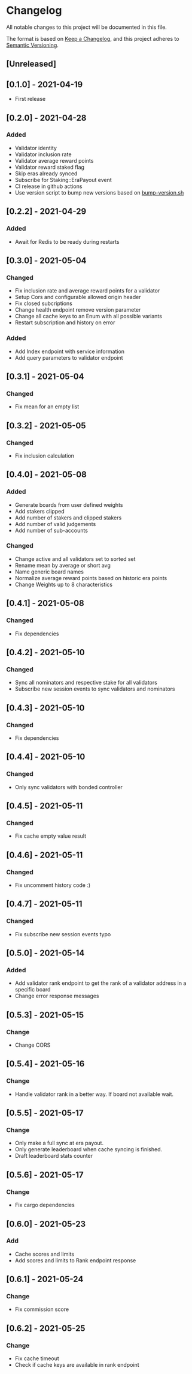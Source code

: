 # Changelog

All notable changes to this project will be documented in this file.

The format is based on [Keep a Changelog](https://keepachangelog.com/en/1.0.0/),
and this project adheres to [Semantic Versioning](https://semver.org/spec/v2.0.0.html).

## [Unreleased]

## [0.1.0] - 2021-04-19

- First release

## [0.2.0] - 2021-04-28

### Added

- Validator identity
- Validator inclusion rate
- Validator average reward points
- Validator reward staked flag
- Skip eras already synced
- Subscribe for Staking::EraPayout event
- CI release in github actions
- Use version script to bump new versions based on [bump-version.sh](https://gist.github.com/paulormart/e8c8e659f78d0ef6a497f22b41d814f9)

## [0.2.2] - 2021-04-29

### Added

- Await for Redis to be ready during restarts

## [0.3.0] - 2021-05-04

### Changed

- Fix inclusion rate and average reward points for a validator
- Setup Cors and configurable allowed origin header
- Fix closed subcriptions
- Change health endpoint remove version parameter
- Change all cache keys to an Enum with all possible variants
- Restart subscription and history on error

### Added

- Add Index endpoint with service information
- Add query parameters to validator endpoint

## [0.3.1] - 2021-05-04

### Changed

- Fix mean for an empty list

## [0.3.2] - 2021-05-05

### Changed

- Fix inclusion calculation

## [0.4.0] - 2021-05-08

### Added

- Generate boards from user defined weights
- Add stakers clipped
- Add number of stakers and clipped stakers
- Add number of valid judgements
- Add number of sub-accounts

### Changed

- Change active and all validators set to sorted set
- Rename mean by average or short avg
- Name generic board names
- Normalize average reward points based on historic era points
- Change Weights up to 8 characteristics

## [0.4.1] - 2021-05-08

### Changed

- Fix dependencies

## [0.4.2] - 2021-05-10

### Changed

- Sync all nominators and respective stake for all validators
- Subscribe new session events to sync validators and nominators

## [0.4.3] - 2021-05-10

### Changed

- Fix dependencies

## [0.4.4] - 2021-05-10

### Changed

- Only sync validators with bonded controller

## [0.4.5] - 2021-05-11

### Changed

- Fix cache empty value result

## [0.4.6] - 2021-05-11

### Changed

- Fix uncomment history code :)

## [0.4.7] - 2021-05-11

### Changed

- Fix subscribe new session events typo

## [0.5.0] - 2021-05-14

### Added
  
- Add validator rank endpoint to get the rank of a validator address in a specific board
- Change error response messages

## [0.5.3] - 2021-05-15

### Change
  
- Change CORS

## [0.5.4] - 2021-05-16

### Change
  
- Handle validator rank in a better way. If board not available wait.

## [0.5.5] - 2021-05-17

### Change
  
- Only make a full sync at era payout.
- Only generate leaderboard when cache syncing is finished.
- Draft leaderboard stats counter

## [0.5.6] - 2021-05-17

### Change
  
- Fix cargo dependencies

## [0.6.0] - 2021-05-23

### Add
  
- Cache scores and limits
- Add scores and limits to Rank endpoint response

## [0.6.1] - 2021-05-24

### Change
  
- Fix commission score

## [0.6.2] - 2021-05-25

### Change
  
- Fix cache timeout
- Check if cache keys are available in rank endpoint
